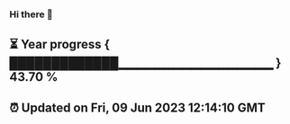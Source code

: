 ### Hi there 👋
⏳ Year progress { █████████████▁▁▁▁▁▁▁▁▁▁▁▁▁▁▁▁▁ } 43.70 %
---
⏰ Updated on Fri, 09 Jun 2023 12:14:10 GMT
---
